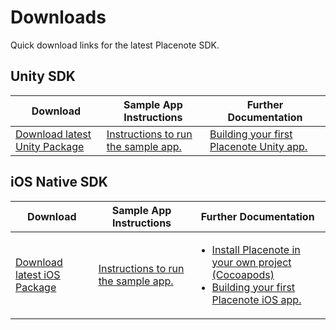# **Downloads**
Quick download links for the latest Placenote SDK.

## **Unity SDK**

| Download | Sample App Instructions | Further Documentation |
| --------------|------------|---------------------|
|[Download latest Unity Package](https://placenote.com/unitysample)| [Instructions to run the sample app.](https://placenote.com/docs/unity/install-sample/) |[Building your first Placenote Unity app.](https://placenote.com/docs/unity/save-and-load-map/)|


## **iOS Native SDK**

| Download | Sample App Instructions | Further Documentation |
| --------------|------------|---------------------|
|[Download latest iOS Package](https://placenote.com/swiftsample)| [Instructions to run the sample app.](https://placenote.com/docs/swift/install-sample/) |<ul><li>[Install Placenote in your own project (Cocoapods)](https://placenote.com/docs/swift/installing-placenote/)</li><li>[Building your first Placenote iOS app.](https://placenote.com/docs/swift/save-and-load-map/)</li></ul>|
